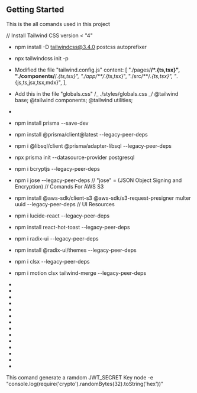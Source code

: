 ## Getting Started

This is the all comands used in this project

// Install Tailwind CSS version < "4"

- npm install -D tailwindcss@3.4.0 postcss autoprefixer
- npx tailwindcss init -p
- Modified the file "tailwind.config.js"
  content: [
  "./pages/**/*.{ts,tsx}",
  "./components/**/*.{ts,tsx}",
  "./app/**/*.{ts,tsx}",
  "./src/**/*.{ts,tsx}",
  "*.{js,ts,jsx,tsx,mdx}",
  ],
- Add this in the file "globals.css"
  /_ ./styles/globals.css _/
  @tailwind base;
  @tailwind components;
  @tailwind utilities;
-

- npm install prisma --save-dev
- npm install @prisma/client@latest --legacy-peer-deps
- npm i @libsql/client @prisma/adapter-libsql --legacy-peer-deps
- npx prisma init --datasource-provider postgresql
- npm i bcryptjs --legacy-peer-deps
- npm i jose --legacy-peer-deps // "jose" = (JSON Object Signing and Encryption)
  // Comands For AWS S3
- npm install @aws-sdk/client-s3 @aws-sdk/s3-request-presigner multer uuid --legacy-peer-deps
  // UI Resources
- npm i lucide-react --legacy-peer-deps
- npm install react-hot-toast --legacy-peer-deps
- npm i radix-ui --legacy-peer-deps
- npm install @radix-ui/themes --legacy-peer-deps
- npm i clsx --legacy-peer-deps
- npm i motion clsx tailwind-merge --legacy-peer-deps
-
-
-
-
-
-
-
-
-
-
-
-
-
-

This comand generate a ramdom JWT_SECRET Key
node -e "console.log(require('crypto').randomBytes(32).toString('hex'))"
